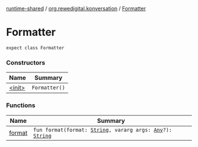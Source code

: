 [runtime-shared](../../index.md) / [org.rewedigital.konversation](../index.md) / [Formatter](./index.md)

# Formatter

`expect class Formatter`

### Constructors

| Name | Summary |
|---|---|
| [&lt;init&gt;](-init-.md) | `Formatter()` |

### Functions

| Name | Summary |
|---|---|
| [format](format.md) | `fun format(format: `[`String`](https://kotlinlang.org/api/latest/jvm/stdlib/kotlin/-string/index.html)`, vararg args: `[`Any`](https://kotlinlang.org/api/latest/jvm/stdlib/kotlin/-any/index.html)`?): `[`String`](https://kotlinlang.org/api/latest/jvm/stdlib/kotlin/-string/index.html) |

